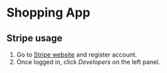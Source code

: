 # Shopping App

## Stripe usage

1. Go to [Stripe website]('https://stripe.com/en-bg') and register account.
2. Once logged in, click _Developers_ on the left panel.
